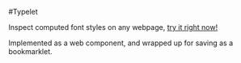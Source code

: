 #Typelet

Inspect computed font styles on any webpage, <a href="javascript: (()%3D%3E%7Bvar%20c%3D%60%3Cdiv%20class%3D%22dialog%22%3E%0A%20%20%3Cheader%20id%3D%22header%22%3E%0A%20%20%20%20Typelet%0A%20%20%20%20%3Cbutton%20id%3D%22close%22%20class%3D%22btn%22%3E%0A%20%20%20%20%20%20%3Csvg%20width%3D%2216%22%20height%3D%2216%22%20viewBox%3D%220%200%2016%2016%22%20stroke%3D%22currentColor%22%3E%0A%20%20%20%20%20%20%20%20%3Cpath%20d%3D%22M4%204L12%2012%22%20%2F%3E%0A%20%20%20%20%20%20%20%20%3Cpath%20d%3D%22M12%204L4%2012%22%20%2F%3E%0A%20%20%20%20%20%20%3C%2Fsvg%3E%0A%20%20%20%20%3C%2Fbutton%3E%0A%20%20%3C%2Fheader%3E%0A%20%20%3Csection%20class%3D%22picker%22%3E%0A%20%20%20%20%3Cbutton%20id%3D%22pickerBtn%22%20class%3D%22btn%22%3E%0A%20%20%20%20%20%20%3Csvg%0A%20%20%20%20%20%20%20%20width%3D%2216%22%0A%20%20%20%20%20%20%20%20height%3D%2216%22%0A%20%20%20%20%20%20%20%20viewBox%3D%220%200%2016%2016%22%0A%20%20%20%20%20%20%20%20fill%3D%22none%22%0A%20%20%20%20%20%20%20%20stroke%3D%22currentColor%22%3E%0A%20%20%20%20%20%20%20%20%3Ccircle%20cx%3D%228%22%20cy%3D%228%22%20r%3D%225%22%20%2F%3E%0A%20%20%20%20%20%20%20%20%3Cline%20x1%3D%228%22%20y1%3D%221.5%22%20x2%3D%228%22%20y2%3D%225.5%22%20%2F%3E%0A%20%20%20%20%20%20%20%20%3Cline%20x1%3D%228%22%20y1%3D%2210.5%22%20x2%3D%228%22%20y2%3D%2214.5%22%20%2F%3E%0A%20%20%20%20%20%20%20%20%3Cline%20x1%3D%2214.5%22%20y1%3D%228%22%20x2%3D%2210.5%22%20y2%3D%228%22%20%2F%3E%0A%20%20%20%20%20%20%20%20%3Cline%20x1%3D%225.5%22%20y1%3D%228%22%20x2%3D%221.5%22%20y2%3D%228%22%20%2F%3E%0A%20%20%20%20%20%20%3C%2Fsvg%3E%0A%20%20%20%20%3C%2Fbutton%3E%0A%20%20%20%20%3Cdiv%20id%3D%22tag%22%20class%3D%22value%22%3E%3C%2Fdiv%3E%0A%20%20%3C%2Fsection%3E%0A%20%20%3Csection%20class%3D%22palette%22%3E%0A%20%20%20%20%3Cdiv%20class%3D%22datum%22%3E%0A%20%20%20%20%20%20%3Cdiv%20class%3D%22key%22%3EFont%3C%2Fdiv%3E%0A%20%20%20%20%20%20%3Cdiv%20class%3D%22value%22%20id%3D%22fontFamily%22%3E%3C%2Fdiv%3E%0A%20%20%20%20%3C%2Fdiv%3E%0A%20%20%20%20%3Cdiv%20class%3D%22datum%22%3E%0A%20%20%20%20%20%20%3Cdiv%20class%3D%22key%22%3EFont%20Size%3C%2Fdiv%3E%0A%20%20%20%20%20%20%3Cdiv%20class%3D%22value%22%20id%3D%22fontSize%22%3E%3C%2Fdiv%3E%0A%20%20%20%20%3C%2Fdiv%3E%0A%20%20%20%20%3Cdiv%20class%3D%22datum%22%3E%0A%20%20%20%20%20%20%3Cdiv%20class%3D%22key%22%3ELine%20Height%3C%2Fdiv%3E%0A%20%20%20%20%20%20%3Cdiv%20class%3D%22value%22%20id%3D%22lineHeight%22%3E%3C%2Fdiv%3E%0A%20%20%20%20%3C%2Fdiv%3E%0A%20%20%20%20%3Cdiv%20class%3D%22datum%22%3E%0A%20%20%20%20%20%20%3Cdiv%20class%3D%22key%22%3EFont%20Weight%3C%2Fdiv%3E%0A%20%20%20%20%20%20%3Cdiv%20class%3D%22value%22%20id%3D%22fontWeight%22%3E%3C%2Fdiv%3E%0A%20%20%20%20%3C%2Fdiv%3E%0A%20%20%20%20%3Cdiv%20class%3D%22datum%22%3E%0A%20%20%20%20%20%20%3Cdiv%20class%3D%22key%22%3ELetter%20Spacing%3C%2Fdiv%3E%0A%20%20%20%20%20%20%3Cdiv%20class%3D%22value%22%20id%3D%22letterSpacing%22%3E%3C%2Fdiv%3E%0A%20%20%20%20%3C%2Fdiv%3E%0A%20%20%20%20%3Cdiv%20class%3D%22datum%22%3E%0A%20%20%20%20%20%20%3Cdiv%20class%3D%22key%22%3EFeature%20Settings%3C%2Fdiv%3E%0A%20%20%20%20%20%20%3Cdiv%20class%3D%22values%22%20id%3D%22fontFeatureSettings%22%3E%3C%2Fdiv%3E%0A%20%20%20%20%3C%2Fdiv%3E%0A%20%20%3C%2Fsection%3E%0A%3C%2Fdiv%3E%0A%60%3Bvar%20d%3D%22%40keyframes%20fadeInUp%7B0%25%7Bopacity%3A0%3Btransform%3AtranslateY(8px)%7Dto%7Bopacity%3A1%3Btransform%3AtranslateY(0)%7D%7D\*%2C%3A%3Aafter%2C%3A%3Abefore%7Bbox-sizing%3Aborder-box%7D%3Ahost%7B--fg%3A%23222%3B--fg2%3A%23737272%3B--bg%3A%23fafafa%3B--bg2%3A%23eaeaea%3B--hr%3A%23e5e5e5%3B--on%3A%23fe5e19%3B--br%3A4px%3Bposition%3Afixed%3Bz-index%3A9999%3Bdisplay%3Aflex%3Bflex-direction%3Acolumn%3Btop%3A32px%3Bleft%3A32px%3Bwidth%3A272px%3Bfont-size%3A12px%3Bline-height%3A16px%3Bfont-family%3Aui-system%2Csans-serif%3Bcolor%3Avar(--fg)%3Bbackground-color%3Avar(--bg)%3Bborder%3A1pt%20solid%20var(--hr)%3Bborder-radius%3A8px%3Bbox-shadow%3A0%204px%2016px%20rgba(0%2C0%2C0%2C.15)%3B-webkit-font-smoothing%3Aantialiased%3Bopacity%3A0%3Banimation%3AfadeInUp%20200ms%20ease-out%20forwards%7D%40media%20(prefers-color-scheme%3Adark)%7B%3Ahost%7B--fg%3A%23eeeeee%3B--fg2%3A%23b4b4b4%3B--bg%3A%231c1c1c%3B--bg2%3A%232e2e2e%3B--hr%3A%232e2e2e%7D%7D.btn%2Cheader%7Bdisplay%3Aflex%3Bjustify-content%3Aspace-between%3Balign-items%3Acenter%3Bpadding%3A8px%208px%208px%2016px%3Bfont-weight%3A600%3Bcolor%3Avar(--fg)%3Bbackground-color%3Atransparent%3Bcursor%3Amove%7D.btn%7Bappearance%3Anone%3Bjustify-content%3Acenter%3Bheight%3A24px%3Bwidth%3A24px%3Bpadding%3A2px%3Bcolor%3Avar(--fg2)%3Bborder%3A0%3Bborder-radius%3Avar(--br)%3Bcursor%3Apointer%3Bfont-family%3Aui-monospace%2Cmonospace%7D.btn%3Ahover%7Bcolor%3Avar(--fg)%3Bbackground-color%3Avar(--bg2)%7D.btn.on%7Bcolor%3Avar(--on)%7D.palette%2C.picker%7Bborder-top%3A1px%20solid%20var(--hr)%7D.picker%7Bdisplay%3Aflex%3Balign-items%3Acenter%3Bpadding%3A8px%200%208px%2012px%3Bgap%3A8px%7D.palette%7Bpadding%3A10px%200%7D.datum%7Bdisplay%3Aflex%3Bflex-wrap%3Anowrap%3Bjustify-content%3Aspace-between%3Bgap%3A16px%3Bpadding%3A2px%2012px%202px%2014px%3Bmin-height%3A28px%7D.key%7Bpadding-left%3A2px%3Bcolor%3Avar(--fg2)%3Bwhite-space%3Anowrap%3Bline-height%3A24px%7D.values%7Bdisplay%3Aflex%3Bflex-wrap%3Awrap%3Bjustify-content%3Aflex-end%3Bgap%3A4px%7D.value%2C.values%3Ediv%7Bmax-width%3A100%25%3Bpadding%3A2px%206px%3Bcolor%3Avar(--fg)%3Bbackground-color%3Avar(--bg2)%3Bfont-family%3Aui-monospace%2Cmonospace%3Bfont-weight%3A600%3Bline-height%3A20px%3Bwhite-space%3Anowrap%3Bscrollbar-width%3Anone%3B-ms-overflow-style%3Anone%3Boverflow%3Aauto%3Btext-align%3Aright%3Bborder-radius%3Avar(--br)%3Balign-self%3Acenter%7D.value%3A%3A-webkit-scrollbar%7Bdisplay%3Anone%7D%22%3Bvar%20p%3D%22.inspector-noselect%7Buser-select%3Anone%3B-webkit-user-select%3Anone%3B-moz-user-select%3Anone%3B-ms-user-select%3Anone%7D.inspector-hover%7Bbackground-color%3Ahsla(0%2C0%25%2C50%25%2C25%25)%3Bborder-radius%3A4px%7D%22%3Bif(!customElements.get(%22x-typelet%22))%7Blet%20i%3Ddocument.addEventListener%2Cs%3Ddocument.removeEventListener%3Bclass%20h%20extends%20HTMLElement%7Bconstructor()%7Bsuper()%3Bthis.offsetX%3D0%3Bthis.offsetY%3D0%3Bthis.isDragging%3D!1%3Bthis.pickerActive%3D!1%3Bthis.pickerTargetElement%3Dnull%3Bthis.pickerHoverClass%3D%22inspector-hover%22%3Bthis.noDefault%3De%3D%3E%7Be.preventDefault()%7D%3Bthis.startDrag%3De%3D%3E%7Bthis.isDragging%3D!0%2Cthis.offsetX%3De.clientX-this.offsetLeft%2Cthis.offsetY%3De.clientY-this.offsetTop%2Cdocument.body.classList.add(%22inspector-noselect%22)%2Ci(%22mousemove%22%2Cthis.drag)%2Ci(%22mouseup%22%2Cthis.endDrag)%2Ci(%22selectstart%22%2Cthis.noDefault)%7D%3Bthis.drag%3De%3D%3E%7Be.preventDefault()%2Cthis.isDragging%26%26(this.style.left%3De.clientX-this.offsetX%2B%22px%22%2Cthis.style.top%3De.clientY-this.offsetY%2B%22px%22)%7D%3Bthis.endDrag%3D()%3D%3E%7Bthis.isDragging%3D!1%2Cdocument.body.classList.remove(%22inspector-noselect%22)%2Cs(%22mousemove%22%2Cthis.drag)%2Cs(%22mouseup%22%2Cthis.endDrag)%2Cs(%22selectstart%22%2Cthis.noDefault)%7D%3Bthis.enablePicker%3D()%3D%3E%7Bthis.pickerActive%3D!0%2Cthis.pickerBtn.classList.add(%22on%22)%2Ci(%22mouseover%22%2Cthis.mouseOverTarget)%2Ci(%22mouseout%22%2Cthis.mouseOutTarget)%2Ci(%22keydown%22%2Cthis.pickerActiveKeyPress)%2Ci(%22click%22%2Cthis.pickerActiveClick%2C!0)%7D%3Bthis.disablePicker%3D()%3D%3E%7Bthis.pickerActive%3D!1%2Cthis.pickerBtn.classList.remove(%22on%22)%2Cthis.pickerTargetElement.classList.remove(this.pickerHoverClass)%2Cs(%22mouseover%22%2Cthis.mouseOverTarget)%2Cs(%22mouseout%22%2Cthis.mouseOutTarget)%2Cs(%22keydown%22%2Cthis.pickerActiveKeyPress)%2Cs(%22click%22%2Cthis.pickerActiveClick%2C!0)%7D%3Bthis.mouseOverTarget%3De%3D%3E%7Blet%20t%3De.target%3B!this.isSelf(t)%26%26!t.classList.contains(this.pickerHoverClass)%26%26(this.pickerDebounce%3DsetTimeout(()%3D%3E%7Bt.classList.add(this.pickerHoverClass)%2Cthis.update(t)%2CclearTimeout(this.pickerDebounce)%7D%2C75))%7D%3Bthis.mouseOutTarget%3De%3D%3E%7Blet%20t%3De.target%3BclearTimeout(this.pickerDebounce)%2Ct.classList.contains(this.pickerHoverClass)%26%26t.classList.remove(this.pickerHoverClass)%7D%3Bthis.pickerActiveKeyPress%3De%3D%3E%7B(e.key%3D%3D%3D%22Escape%22%7C%7Ce.key%3D%3D%3D%22Enter%22)%26%26this.disablePicker()%7D%3Bthis.pickerActiveClick%3De%3D%3E%7Bthis.isSelf(e.target)%7C%7C(e.preventDefault()%2Ce.stopPropagation()%2Cthis.disablePicker())%7D%3Bthis.isSelf%3De%3D%3Ee%3D%3D%3Dthis%7C%7Cthis.shadowRoot.contains(e)%3Bthis.update%3De%3D%3E%7Bthis.pickerTargetElement%3De%2Cthis.pickerTagReadout.innerText%3D%60%3C%24%7Be.tagName.toLowerCase()%7D%3E%60%3Blet%7BfontFamily%3At%2CfontSize%3Au%2CfontWeight%3Ao%2ClineHeight%3Aa%2CletterSpacing%3Ar%2CfontFeatureSettings%3Av%7D%3DgetComputedStyle(this.pickerTargetElement)%3Bthis.fontFamily.innerText%3Dt%2Cthis.fontSize.innerText%3Du%2Cthis.fontWeight.innerText%3Do!%3D%3D%22normal%22%3Fo%3A%22%22%2Cthis.lineHeight.innerText%3Da!%3D%3D%22normal%22%3Fa%3A%22%22%2Cthis.letterSpacing.innerText%3Dr!%3D%3D%22normal%22%3Fr%3A%22%22%2Cthis.fontFeatureSettings.innerHTML%3D%22%22%2Cv.split(%22%2C%20%22).forEach(n%3D%3E%7Blet%20l%3Ddocument.createElement(%22div%22)%3Bl.innerText%3Dn%3D%3D%3D%22normal%22%7C%7Cn.endsWith(%220%22)%3F%22%22%3An.replace(%2F%22%2Fg%2C%22%22)%2Cthis.fontFeatureSettings.appendChild(l)%7D)%7D%3Bthis.attachShadow(%7Bmode%3A%22open%22%7D)%7DinjectDocStyles()%7Bthis.docStyle%3Ddocument.createElement(%22style%22)%2Cthis.docStyle.textContent%3Dp%2Cdocument.head.appendChild(this.docStyle)%7DinjectUI()%7Bthis.shadowRoot.innerHTML%3D%60%3Cstyle%3E%24%7Bd%7D%3C%2Fstyle%3E%24%7Bc%7D%60%7DgetElementRefs()%7Blet%20e%3Dt%3D%3Ethis.shadowRoot.querySelector(t)%3Bthis.header%3De(%22%23header%22)%2Cthis.pickerBtn%3De(%22%23pickerBtn%22)%2Cthis.pickerTagReadout%3De(%22%23tag%22)%2Cthis.fontFamily%3De(%22%23fontFamily%22)%2Cthis.fontSize%3De(%22%23fontSize%22)%2Cthis.fontWeight%3De(%22%23fontWeight%22)%2Cthis.lineHeight%3De(%22%23lineHeight%22)%2Cthis.letterSpacing%3De(%22%23letterSpacing%22)%2Cthis.fontFeatureSettings%3De(%22%23fontFeatureSettings%22)%2Cthis.close%3De(%22%23close%22)%7DinitBaseInteractions()%7Bthis.header.addEventListener(%22mousedown%22%2Cthis.startDrag)%2Cthis.pickerBtn.addEventListener(%22click%22%2C()%3D%3E%7Bthis.pickerActive%3Fthis.disablePicker()%3Athis.enablePicker()%7D)%2Cthis.close.addEventListener(%22click%22%2C()%3D%3Ethis.remove())%7DconnectedCallback()%7Bthis.injectDocStyles()%2Cthis.injectUI()%2Cthis.getElementRefs()%2Cthis.initBaseInteractions()%2Cthis.enablePicker()%7DdisconnectedCallback()%7Bthis.disablePicker()%2Cthis.docStyle.remove()%7D%7DcustomElements.define(%22x-typelet%22%2Ch)%7Dvar%20k%3Ddocument.createElement(%22x-typelet%22)%3Bdocument.body.appendChild(k)%3B%7D)()%3B%0A">try it right now!</a>

Implemented as a web component, and wrapped up for saving as a bookmarklet.
